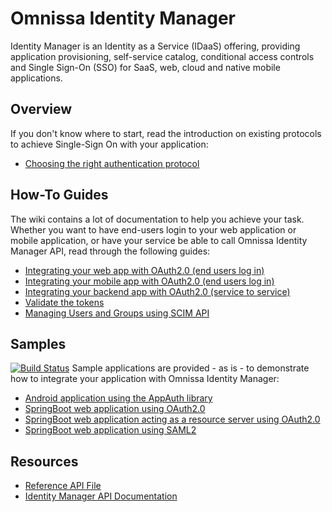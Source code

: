 # Omnissa Identity Manager

Identity Manager is an Identity as a Service (IDaaS) offering, providing application provisioning, self-service catalog, conditional access controls and Single Sign-On (SSO) for SaaS, web, cloud and native mobile applications.

## Overview

If you don't know where to start, read the introduction on existing protocols to achieve Single-Sign On with your application:

* [Choosing the right authentication protocol](https://github.com/omnissa-archive/idm/wiki/Choosing-The-Right-Auth)

## How-To Guides

The wiki contains a lot of documentation to help you achieve your task. Whether you want to have end-users login to your web application or mobile application, or have your service be able to call Omnissa Identity Manager API, read through the following guides:

* [Integrating your web app with OAuth2.0 (end users log in)](https://github.com/omnissa-archive/idm/wiki/Integrating-Webapp-with-OAuth2)
* [Integrating your mobile app with OAuth2.0 (end users log in)](https://github.com/omnissa-archive/idm/wiki/Single-sign-on-for-Mobile)
* [Integrating your backend app with OAuth2.0 (service to service)](https://github.com/omnissa-archive/idm/wiki/Integrating-Client-Credentials-app-with-OAuth2)
* [Validate the tokens](https://github.com/omnissa-archive/idm/wiki/Validating-Access-or-ID-Token)
* [Managing Users and Groups using SCIM API](https://github.com/omnissa-archive/idm/wiki/SCIM-guide)


## Samples
[![Build Status](https://travis-ci.org/omnissa/idm.svg?branch=master)](https://travis-ci.org/omnissa/idm/)
Sample applications are provided - as is - to demonstrate how to integrate your application with Omnissa Identity Manager:

 * [Android application using the AppAuth library](https://github.com/omnissa-archive/idm/tree/master/samples/DynamicRegistrationAppAuthDemo-Android)
 * [SpringBoot web application using OAuth2.0](https://github.com/omnissa-archive/idm/tree/master/samples/webapp-spring-boot-oauth2)
 * [SpringBoot web application acting as a resource server using OAuth2.0](https://github.com/omnissa-archive/idm/tree/master/samples/webapp-spring-boot-oauth2-resource-server)
 * [SpringBoot web application using SAML2](https://github.com/omnissa-archive/idm/tree/master/samples/webapp-spring-boot-saml2)

## Resources
* [Reference API File](https://github.com/omnissa-archive/idm/blob/master/apidocs/swagger.json)
* [Identity Manager API Documentation](https://omnissa-archive.github.io/idm/api-docs)
